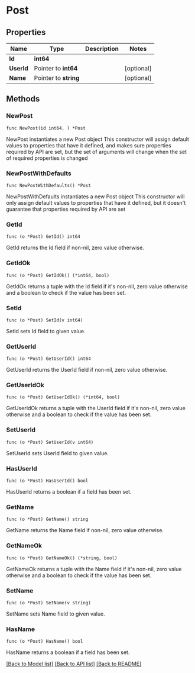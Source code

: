 # Post

## Properties

Name | Type | Description | Notes
------------ | ------------- | ------------- | -------------
**Id** | **int64** |  | 
**UserId** | Pointer to **int64** |  | [optional] 
**Name** | Pointer to **string** |  | [optional] 

## Methods

### NewPost

`func NewPost(id int64, ) *Post`

NewPost instantiates a new Post object
This constructor will assign default values to properties that have it defined,
and makes sure properties required by API are set, but the set of arguments
will change when the set of required properties is changed

### NewPostWithDefaults

`func NewPostWithDefaults() *Post`

NewPostWithDefaults instantiates a new Post object
This constructor will only assign default values to properties that have it defined,
but it doesn't guarantee that properties required by API are set

### GetId

`func (o *Post) GetId() int64`

GetId returns the Id field if non-nil, zero value otherwise.

### GetIdOk

`func (o *Post) GetIdOk() (*int64, bool)`

GetIdOk returns a tuple with the Id field if it's non-nil, zero value otherwise
and a boolean to check if the value has been set.

### SetId

`func (o *Post) SetId(v int64)`

SetId sets Id field to given value.


### GetUserId

`func (o *Post) GetUserId() int64`

GetUserId returns the UserId field if non-nil, zero value otherwise.

### GetUserIdOk

`func (o *Post) GetUserIdOk() (*int64, bool)`

GetUserIdOk returns a tuple with the UserId field if it's non-nil, zero value otherwise
and a boolean to check if the value has been set.

### SetUserId

`func (o *Post) SetUserId(v int64)`

SetUserId sets UserId field to given value.

### HasUserId

`func (o *Post) HasUserId() bool`

HasUserId returns a boolean if a field has been set.

### GetName

`func (o *Post) GetName() string`

GetName returns the Name field if non-nil, zero value otherwise.

### GetNameOk

`func (o *Post) GetNameOk() (*string, bool)`

GetNameOk returns a tuple with the Name field if it's non-nil, zero value otherwise
and a boolean to check if the value has been set.

### SetName

`func (o *Post) SetName(v string)`

SetName sets Name field to given value.

### HasName

`func (o *Post) HasName() bool`

HasName returns a boolean if a field has been set.


[[Back to Model list]](../README.md#documentation-for-models) [[Back to API list]](../README.md#documentation-for-api-endpoints) [[Back to README]](../README.md)


